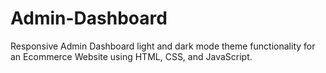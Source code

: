 # Admin-Dashboard
Responsive Admin Dashboard light and dark mode theme functionality for an Ecommerce Website using HTML, CSS, and JavaScript.
